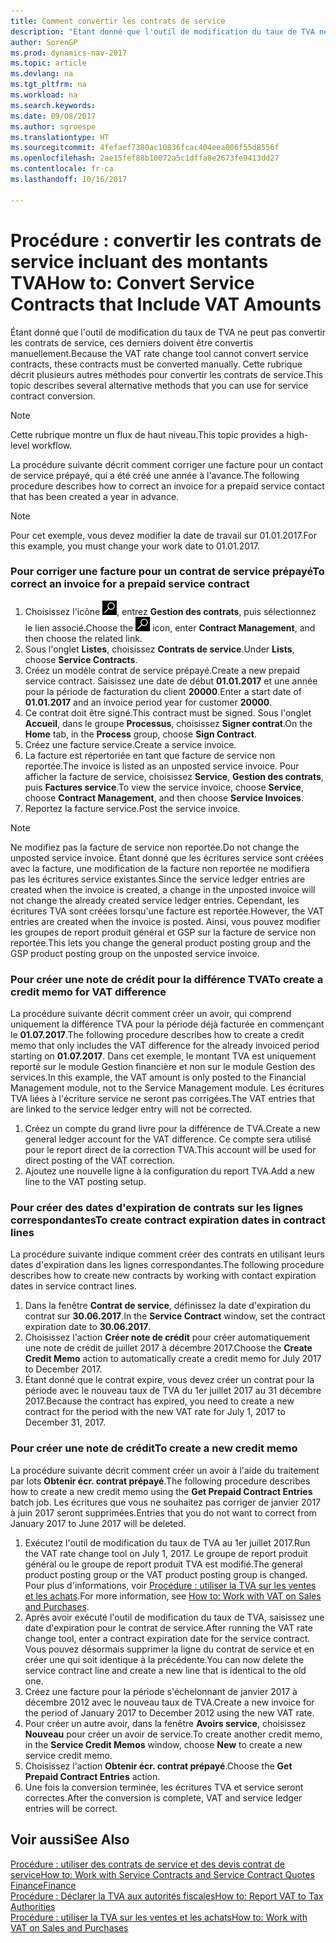 ```yaml
---
title: Comment convertir les contrats de service
description: "Étant donné que l'outil de modification du taux de TVA ne peut pas convertir les contrats de service, ces derniers doivent être convertis manuellement. Cette rubrique décrit plusieurs autres méthodes pour convertir les contrats de service."
author: SorenGP
ms.prod: dynamics-nav-2017
ms.topic: article
ms.devlang: na
ms.tgt_pltfrm: na
ms.workload: na
ms.search.keywords: 
ms.date: 09/08/2017
ms.author: sgroespe
ms.translationtype: HT
ms.sourcegitcommit: 4fefaef7380ac10836fcac404eea006f55d8556f
ms.openlocfilehash: 2ae15fef88b10072a5c1dffa8e2673fe9413dd27
ms.contentlocale: fr-ca
ms.lasthandoff: 10/16/2017

---
```

# <a name="how-to-convert-service-contracts-that-include-vat-amounts"></a><span data-ttu-id="20412-104">Procédure : convertir les contrats de service incluant des montants TVA</span><span class="sxs-lookup"><span data-stu-id="20412-104">How to: Convert Service Contracts that Include VAT Amounts</span></span>
<span data-ttu-id="20412-105">Étant donné que l'outil de modification du taux de TVA ne peut pas convertir les contrats de service, ces derniers doivent être convertis manuellement.</span><span class="sxs-lookup"><span data-stu-id="20412-105">Because the VAT rate change tool cannot convert service contracts, these contracts must be converted manually.</span></span> <span data-ttu-id="20412-106">Cette rubrique décrit plusieurs autres méthodes pour convertir les contrats de service.</span><span class="sxs-lookup"><span data-stu-id="20412-106">This topic describes several alternative methods that you can use for service contract conversion.</span></span>  

> [!NOTE]  
>  <span data-ttu-id="20412-107">Cette rubrique montre un flux de haut niveau.</span><span class="sxs-lookup"><span data-stu-id="20412-107">This topic provides a high-level workflow.</span></span>  

 <span data-ttu-id="20412-108">La procédure suivante décrit comment corriger une facture pour un contact de service prépayé, qui a été créé une année à l'avance.</span><span class="sxs-lookup"><span data-stu-id="20412-108">The following procedure describes how to correct an invoice for a prepaid service contact that has been created a year in advance.</span></span>  

> [!NOTE]  
>  <span data-ttu-id="20412-109">Pour cet exemple, vous devez modifier la date de travail sur 01.01.2017.</span><span class="sxs-lookup"><span data-stu-id="20412-109">For this example, you must change your work date to 01.01.2017.</span></span>  

### <a name="to-correct-an-invoice-for-a-prepaid-service-contract"></a><span data-ttu-id="20412-110">Pour corriger une facture pour un contrat de service prépayé</span><span class="sxs-lookup"><span data-stu-id="20412-110">To correct an invoice for a prepaid service contract</span></span>  
1. <span data-ttu-id="20412-111">Choisissez l'icône ![Page ou rapport pour la recherche](media/ui-search/search_small.png "icône Page ou rapport pour la recherche"), entrez **Gestion des contrats**, puis sélectionnez le lien associé.</span><span class="sxs-lookup"><span data-stu-id="20412-111">Choose the ![Search for Page or Report](media/ui-search/search_small.png "Search for Page or Report icon") icon, enter **Contract Management**, and then choose the related link.</span></span>  
2. <span data-ttu-id="20412-112">Sous l'onglet **Listes**, choisissez **Contrats de service**.</span><span class="sxs-lookup"><span data-stu-id="20412-112">Under **Lists**, choose **Service Contracts**.</span></span>  
3. <span data-ttu-id="20412-113">Créez un modèle contrat de service prépayé.</span><span class="sxs-lookup"><span data-stu-id="20412-113">Create a new prepaid service contract.</span></span> <span data-ttu-id="20412-114">Saisissez une date de début **01.01.2017** et une année pour la période de facturation du client **20000**.</span><span class="sxs-lookup"><span data-stu-id="20412-114">Enter a start date of **01.01.2017** and an invoice period year for customer **20000**.</span></span>  
4. <span data-ttu-id="20412-115">Ce contrat doit être signé.</span><span class="sxs-lookup"><span data-stu-id="20412-115">This contract must be signed.</span></span> <span data-ttu-id="20412-116">Sous l'onglet **Accueil**, dans le groupe **Processus**, choisissez **Signer contrat**.</span><span class="sxs-lookup"><span data-stu-id="20412-116">On the **Home** tab, in the **Process** group, choose **Sign Contract**.</span></span>  
5. <span data-ttu-id="20412-117">Créez une facture service.</span><span class="sxs-lookup"><span data-stu-id="20412-117">Create a service invoice.</span></span>
6. <span data-ttu-id="20412-118">La facture est répertoriée en tant que facture de service non reportée.</span><span class="sxs-lookup"><span data-stu-id="20412-118">The invoice is listed as an unposted service invoice.</span></span> <span data-ttu-id="20412-119">Pour afficher la facture de service, choisissez **Service**, **Gestion des contrats**, puis **Factures service**.</span><span class="sxs-lookup"><span data-stu-id="20412-119">To view the service invoice, choose **Service**, choose **Contract Management**, and then choose **Service Invoices**.</span></span>  
7. <span data-ttu-id="20412-120">Reportez la facture service.</span><span class="sxs-lookup"><span data-stu-id="20412-120">Post the service invoice.</span></span>  

> [!NOTE]  
>  <span data-ttu-id="20412-121">Ne modifiez pas la facture de service non reportée.</span><span class="sxs-lookup"><span data-stu-id="20412-121">Do not change the unposted service invoice.</span></span> <span data-ttu-id="20412-122">Étant donné que les écritures service sont créées avec la facture, une modification de la facture non reportée ne modifiera pas les écritures service existantes.</span><span class="sxs-lookup"><span data-stu-id="20412-122">Since the service ledger entries are created when the invoice is created, a change in the unposted invoice will not change the already created service ledger entries.</span></span> <span data-ttu-id="20412-123">Cependant, les écritures TVA sont créées lorsqu'une facture est reportée.</span><span class="sxs-lookup"><span data-stu-id="20412-123">However, the VAT entries are created when the invoice is posted.</span></span> <span data-ttu-id="20412-124">Ainsi, vous pouvez modifier les groupes de report produit général et GSP sur la facture de service non reportée.</span><span class="sxs-lookup"><span data-stu-id="20412-124">This lets you change the general product posting group and the GSP product posting group on the unposted service invoice.</span></span>  

### <a name="to-create-a-credit-memo-for-vat-difference"></a><span data-ttu-id="20412-125">Pour créer une note de crédit pour la différence TVA</span><span class="sxs-lookup"><span data-stu-id="20412-125">To create a credit memo for VAT difference</span></span>  
<span data-ttu-id="20412-126">La procédure suivante décrit comment créer un avoir, qui comprend uniquement la différence TVA pour la période déjà facturée en commençant le **01.07.2017**.</span><span class="sxs-lookup"><span data-stu-id="20412-126">The following procedure describes how to create a credit memo that only includes the VAT difference for the already invoiced period starting on **01.07.2017**.</span></span> <span data-ttu-id="20412-127">Dans cet exemple, le montant TVA est uniquement reporté sur le module Gestion financière et non sur le module Gestion des services.</span><span class="sxs-lookup"><span data-stu-id="20412-127">In this example, the VAT amount is only posted to the Financial Management module, not to the Service Management module.</span></span> <span data-ttu-id="20412-128">Les écritures TVA liées à l'écriture service ne seront pas corrigées.</span><span class="sxs-lookup"><span data-stu-id="20412-128">The VAT entries that are linked to the service ledger entry will not be corrected.</span></span>  

1. <span data-ttu-id="20412-129">Créez un compte du grand livre pour la différence de TVA.</span><span class="sxs-lookup"><span data-stu-id="20412-129">Create a new general ledger account for the VAT difference.</span></span> <span data-ttu-id="20412-130">Ce compte sera utilisé pour le report direct de la correction TVA.</span><span class="sxs-lookup"><span data-stu-id="20412-130">This account will be used for direct posting of the VAT correction.</span></span>  
2. <span data-ttu-id="20412-131">Ajoutez une nouvelle ligne à la configuration du report TVA.</span><span class="sxs-lookup"><span data-stu-id="20412-131">Add a new line to the VAT posting setup.</span></span>  

### <a name="to-create-contract-expiration-dates-in-contract-lines"></a><span data-ttu-id="20412-132">Pour créer des dates d'expiration de contrats sur les lignes correspondantes</span><span class="sxs-lookup"><span data-stu-id="20412-132">To create contract expiration dates in contract lines</span></span>  
<span data-ttu-id="20412-133">La procédure suivante indique comment créer des contrats en utilisant leurs dates d'expiration dans les lignes correspondantes.</span><span class="sxs-lookup"><span data-stu-id="20412-133">The following procedure describes how to create new contracts by working with contact expiration dates in service contract lines.</span></span>  

1. <span data-ttu-id="20412-134">Dans la fenêtre **Contrat de service**, définissez la date d'expiration du contrat sur **30.06.2017**.</span><span class="sxs-lookup"><span data-stu-id="20412-134">In the **Service Contract** window, set the contract expiration date to **30.06.2017**.</span></span>  
2. <span data-ttu-id="20412-135">Choisissez l'action **Créer note de crédit** pour créer automatiquement une note de crédit de juillet 2017 à décembre 2017.</span><span class="sxs-lookup"><span data-stu-id="20412-135">Choose the **Create Credit Memo** action to automatically create a credit memo for July 2017 to December 2017.</span></span>  
3. <span data-ttu-id="20412-136">Étant donné que le contrat expire, vous devez créer un contrat pour la période avec le nouveau taux de TVA du 1er juillet 2017 au 31 décembre 2017.</span><span class="sxs-lookup"><span data-stu-id="20412-136">Because the contract has expired, you need to create a new contract for the period with the new VAT rate for July 1, 2017 to December 31, 2017.</span></span>  

### <a name="to-create-a-new-credit-memo"></a><span data-ttu-id="20412-137">Pour créer une note de crédit</span><span class="sxs-lookup"><span data-stu-id="20412-137">To create a new credit memo</span></span>  
<span data-ttu-id="20412-138">La procédure suivante décrit comment créer un avoir à l'aide du traitement par lots **Obtenir écr. contrat prépayé**.</span><span class="sxs-lookup"><span data-stu-id="20412-138">The following procedure describes how to create a new credit memo using the **Get Prepaid Contract Entries** batch job.</span></span> <span data-ttu-id="20412-139">Les écritures que vous ne souhaitez pas corriger de janvier 2017 à juin 2017 seront supprimées.</span><span class="sxs-lookup"><span data-stu-id="20412-139">Entries that you do not want to correct from January 2017 to June 2017 will be deleted.</span></span>  

1. <span data-ttu-id="20412-140">Exécutez l'outil de modification du taux de TVA au 1er juillet 2017.</span><span class="sxs-lookup"><span data-stu-id="20412-140">Run the VAT rate change tool on July 1, 2017.</span></span> <span data-ttu-id="20412-141">Le groupe de report produit général ou le groupe de report produit TVA est modifié.</span><span class="sxs-lookup"><span data-stu-id="20412-141">The general product posting group or the VAT product posting group is changed.</span></span> <span data-ttu-id="20412-142">Pour plus d'informations, voir [Procédure : utiliser la TVA sur les ventes et les achats](finance-work-with-vat.md).</span><span class="sxs-lookup"><span data-stu-id="20412-142">For more information, see [How to: Work with VAT on Sales and Purchases](finance-work-with-vat.md).</span></span>  
2. <span data-ttu-id="20412-143">Après avoir exécuté l'outil de modification du taux de TVA, saisissez une date d'expiration pour le contrat de service.</span><span class="sxs-lookup"><span data-stu-id="20412-143">After running the VAT rate change tool, enter a contract expiration date for the service contract.</span></span> <span data-ttu-id="20412-144">Vous pouvez désormais supprimer la ligne du contrat de service et en créer une qui soit identique à la précédente.</span><span class="sxs-lookup"><span data-stu-id="20412-144">You can now delete the service contract line and create a new line that is identical to the old one.</span></span>  
3. <span data-ttu-id="20412-145">Créez une facture pour la période s'échelonnant de janvier 2017 à décembre 2012 avec le nouveau taux de TVA.</span><span class="sxs-lookup"><span data-stu-id="20412-145">Create a new invoice for the period of January 2017 to December 2012 using the new VAT rate.</span></span>  
4. <span data-ttu-id="20412-146">Pour créer un autre avoir, dans la fenêtre **Avoirs service**, choisissez **Nouveau** pour créer un avoir de service.</span><span class="sxs-lookup"><span data-stu-id="20412-146">To create another credit memo, in the **Service Credit Memos** window, choose **New** to create a new service credit memo.</span></span>  
5. <span data-ttu-id="20412-147">Choisissez l'action **Obtenir écr. contrat prépayé**.</span><span class="sxs-lookup"><span data-stu-id="20412-147">Choose the **Get Prepaid Contract Entries** action.</span></span>  
6. <span data-ttu-id="20412-148">Une fois la conversion terminée, les écritures TVA et service seront correctes.</span><span class="sxs-lookup"><span data-stu-id="20412-148">After the conversion is complete, VAT and service ledger entries will be correct.</span></span>  

## <a name="see-also"></a><span data-ttu-id="20412-149">Voir aussi</span><span class="sxs-lookup"><span data-stu-id="20412-149">See Also</span></span>  
[<span data-ttu-id="20412-150">Procédure : utiliser des contrats de service et des devis contrat de service</span><span class="sxs-lookup"><span data-stu-id="20412-150">How to: Work with Service Contracts and Service Contract Quotes</span></span>](service-how-to-create-service-contracts-and-service-contract-quotes.md)  
[<span data-ttu-id="20412-151">Finance</span><span class="sxs-lookup"><span data-stu-id="20412-151">Finance</span></span>](finance.md)  
[<span data-ttu-id="20412-152">Procédure : Déclarer la TVA aux autorités fiscales</span><span class="sxs-lookup"><span data-stu-id="20412-152">How to: Report VAT to Tax Authorities</span></span>](finance-how-report-vat.md)  
[<span data-ttu-id="20412-153">Procédure : utiliser la TVA sur les ventes et les achats</span><span class="sxs-lookup"><span data-stu-id="20412-153">How to: Work with VAT on Sales and Purchases</span></span>](finance-work-with-vat.md)  

